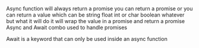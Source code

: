Async function will always return a promise
you can return a promise or you can return a value which can be string float int or char boolean whatever but what it will do it will wrap the value in a promise and return a promise
Async and Await combo used to handle promises

Await is a keyword that can only be used inside an async function